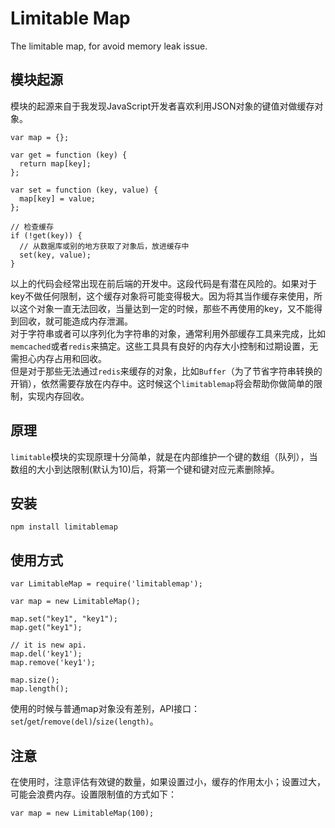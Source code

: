 Limitable Map
==================

The limitable map, for avoid memory leak issue.

## 模块起源
模块的起源来自于我发现JavaScript开发者喜欢利用JSON对象的键值对做缓存对象。

```
var map = {};

var get = function (key) {
  return map[key];
};

var set = function (key, value) {
  map[key] = value;
};

// 检查缓存
if (!get(key)) {
  // 从数据库或别的地方获取了对象后，放进缓存中
  set(key, value);
}
```

以上的代码会经常出现在前后端的开发中。这段代码是有潜在风险的。如果对于key不做任何限制，这个缓存对象将可能变得极大。因为将其当作缓存来使用，所以这个对象一直无法回收，当量达到一定的时候，那些不再使用的key，又不能得到回收，就可能造成内存泄漏。  
对于字符串或者可以序列化为字符串的对象，通常利用外部缓存工具来完成，比如`memcached`或者`redis`来搞定。这些工具具有良好的内存大小控制和过期设置，无需担心内存占用和回收。  
但是对于那些无法通过`redis`来缓存的对象，比如`Buffer`（为了节省字符串转换的开销），依然需要存放在内存中。这时候这个`limitablemap`将会帮助你做简单的限制，实现内存回收。  
## 原理
`limitable`模块的实现原理十分简单，就是在内部维护一个键的数组（队列），当数组的大小到达限制(默认为10)后，将第一个键和键对应元素删除掉。

## 安装
```
npm install limitablemap
```

## 使用方式

```
var LimitableMap = require('limitablemap');

var map = new LimitableMap();

map.set("key1", "key1");
map.get("key1");

// it is new api.
map.del('key1');
map.remove('key1');

map.size();
map.length();

```

使用的时候与普通map对象没有差别，API接口：`set`/`get`/`remove(del)`/`size(length)`。

## 注意
在使用时，注意评估有效键的数量，如果设置过小，缓存的作用太小；设置过大，可能会浪费内存。设置限制值的方式如下：

```
var map = new LimitableMap(100);
```
